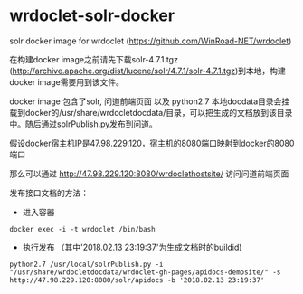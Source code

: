 # wrdoclet-solr-docker

solr docker image for wrdoclet (https://github.com/WinRoad-NET/wrdoclet) 

在构建docker image之前请先下载solr-4.7.1.tgz (http://archive.apache.org/dist/lucene/solr/4.7.1/solr-4.7.1.tgz)到本地，构建docker image需要用到该文件。

docker image 包含了solr, 问道前端页面 以及 python2.7
本地docdata目录会挂载到docker的/usr/share/wrdocletdocdata/目录，可以把生成的文档放到该目录中。随后通过solrPublish.py发布到问道。

假设docker宿主机IP是47.98.229.120，宿主机的8080端口映射到docker的8080端口

那么可以通过 http://47.98.229.120:8080/wrdoclethostsite/ 访问问道前端页面

发布接口文档的方法：
- 进入容器
```
docker exec -i -t wrdoclet /bin/bash
```
- 执行发布 （其中'2018.02.13 23:19:37'为生成文档时的buildid)
```
python2.7 /usr/local/solrPublish.py -i "/usr/share/wrdocletdocdata/wrdoclet-gh-pages/apidocs-demosite/" -s http://47.98.229.120:8080/solr/apidocs -b '2018.02.13 23:19:37'
```
